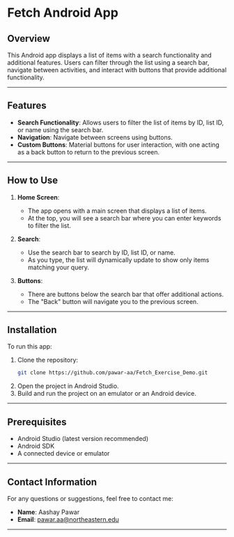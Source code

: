 # Fetch Android App

## Overview

This Android app displays a list of items with a search functionality and additional features. Users can filter through the list using a search bar, navigate between activities, and interact with buttons that provide additional functionality.

---

## Features

- **Search Functionality**: Allows users to filter the list of items by ID, list ID, or name using the search bar.
- **Navigation**: Navigate between screens using buttons.
- **Custom Buttons**: Material buttons for user interaction, with one acting as a back button to return to the previous screen.

---

## How to Use

1. **Home Screen**: 
   - The app opens with a main screen that displays a list of items.
   - At the top, you will see a search bar where you can enter keywords to filter the list.
   
2. **Search**:
   - Use the search bar to search by ID, list ID, or name.
   - As you type, the list will dynamically update to show only items matching your query.

3. **Buttons**:
   - There are buttons below the search bar that offer additional actions. 
   - The "Back" button will navigate you to the previous screen.

---

## Installation

To run this app:

1. Clone the repository:
    ```bash
    git clone https://github.com/pawar-aa/Fetch_Exercise_Demo.git
    ```
2. Open the project in Android Studio.
3. Build and run the project on an emulator or an Android device.

---

## Prerequisites

- Android Studio (latest version recommended)
- Android SDK
- A connected device or emulator

---

## Contact Information

For any questions or suggestions, feel free to contact me:

- **Name**: Aashay Pawar
- **Email**: pawar.aa@northeastern.edu

---
